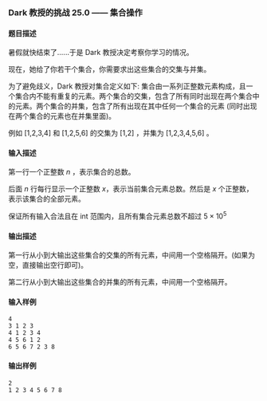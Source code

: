 ### Dark 教授的挑战 25.0 —— 集合操作

#### 题目描述

暑假就快结束了......于是 Dark 教授决定考察你学习的情况。

现在，她给了你若干个集合，你需要求出这些集合的交集与并集。

为了避免歧义，Dark 教授对集合定义如下: 集合由一系列正整数元素构成，且一个集合内不能有重复的元素。两个集合的交集，包含了所有同时出现在两个集合中的元素。两个集合的并集，包含了所有出现在其中任何一个集合的元素 (同时出现在两个集合的元素也在并集里面)。

例如 [1,2,3,4] 和 [1,2,5,6] 的交集为 [1,2] ，并集为 [1,2,3,4,5,6] 。

#### 输入描述

第一行一个正整数 $n$ ，表示集合的总数。

后面 $n$ 行每行显示一个正整数 $x$，表示当前集合元素总数。然后是 $x$ 个正整数，表示该集合的全部元素。

保证所有输入合法且在 int 范围内，且所有集合元素总数不超过 $5 \times 10 ^ 5$

#### 输出描述

第一行从小到大输出这些集合的交集的所有元素，中间用一个空格隔开。(如果为空，直接输出空行即可)。

第二行从小到大输出这些集合的并集的所有元素，中间用一个空格隔开。

#### 输入样例

```
4
3 1 2 3
4 1 2 3 4
4 5 6 1 2
6 5 6 7 2 3 8
```

#### 输出样例

```
2
1 2 3 4 5 6 7 8
```
